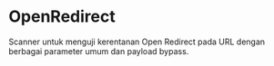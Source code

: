 # OpenRedirect
Scanner untuk menguji kerentanan Open Redirect pada URL dengan berbagai parameter umum dan payload bypass.
